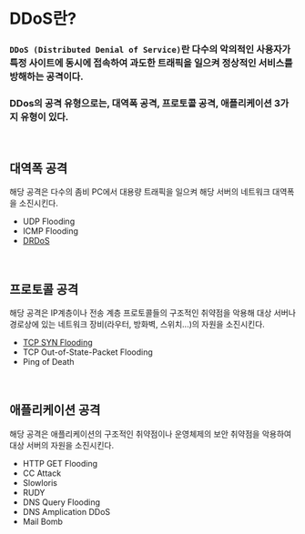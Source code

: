 # **DDoS란?**

### `DDoS (Distributed Denial of Service)`란 **다수의 악의적인 사용자**가 특정 사이트에 동시에 접속하여 **과도한 트래픽**을 일으켜 **정상적인 서비스를 방해**하는 공격이다.
### DDos의 공격 유형으로는, 대역폭 공격, 프로토콜 공격, 애플리케이션 3가지 유형이 있다.

<br>

## **대역폭 공격**
해당 공격은 다수의 좀비 PC에서 대용량 트래픽을 일으켜 해당 서버의 네트워크 대역폭을 소진시킨다.

+ UDP Flooding
+ ICMP Flooding
+ [DRDoS](DRDoS.md)

<br>

## **프로토콜 공격**
해당 공격은 IP계층이나 전송 계층 프로토콜들의 구조적인 취약점을 악용해 대상 서버나 경로상에 있는 네트워크 장비(라우터, 방화벽, 스위치...)의 자원을 소진시킨다.

+ [TCP SYN Flooding](TCP%20SYN%20Flooding.md)
+ TCP Out-of-State-Packet Flooding
+ Ping of Death

<br>

## **애플리케이션 공격**
해당 공격은 애플리케이션의 구조적인 취약점이나 운영체제의 보안 취약점을 악용하여 대상 서버의 자원을 소진시킨다.

+ HTTP GET Flooding
+ CC Attack
+ Slowloris
+ RUDY
+ DNS Query Flooding
+ DNS Amplication DDoS
+ Mail Bomb
